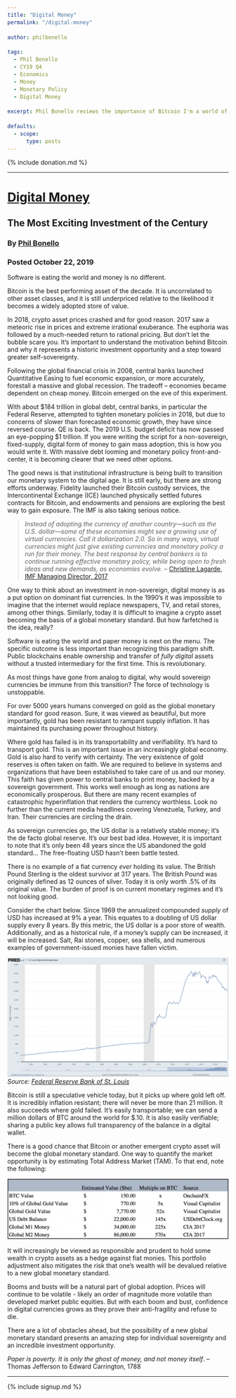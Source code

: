 ```yaml
---
title: "Digital Money"
permalink: "/digital-money" 

author: philbonello

tags:
  - Phil Bonello
  - CY19 Q4
  - Economics
  - Money
  - Monetary Policy
  - Digital Money

excerpt: Phil Bonello reviews the importance of Bitcoin I'm a world of digital money. Posted November 26, 2019.

defaults:
  - scope:
      type: posts
---
```


{% include donation.md %}

***

# [Digital Money](https://philjbonello.substack.com/p/digital-money)
## The Most Exciting Investment of the Century
### By [Phil Bonello](https://twitter.com/PhilJBonello)
### Posted October 22, 2019

Software is eating the world and money is no different. 

Bitcoin is the best performing asset of the decade. It is uncorrelated to other asset classes, and it is still underpriced relative to the likelihood it becomes a widely adopted store of value. 

In 2018, crypto asset prices crashed and for good reason. 2017 saw a meteoric rise in prices and extreme irrational exuberance. The euphoria was followed by a much-needed return to rational pricing. But don’t let the bubble scare you. It’s important to understand the motivation behind Bitcoin and why it represents a historic investment opportunity and a step toward greater self-sovereignty. 

Following the global financial crisis in 2008, central banks launched Quantitative Easing to fuel economic expansion, or more accurately, forestall a massive and global recession. The tradeoff – economies became dependent on cheap money. Bitcoin emerged on the eve of this experiment. 

With about $184 trillion in global debt, central banks, in particular the Federal Reserve, attempted to tighten monetary policies in 2018, but due to concerns of slower than forecasted economic growth, they have since reversed course. QE is back. The 2019 U.S. budget deficit has now passed an eye-popping $1 trillion. If you were writing the script for a non-sovereign, fixed-supply, digital form of money to gain mass adoption, this is how you would write it. With massive debt looming and monetary policy front-and-center, it is becoming clearer that we need other options. 

The good news is that institutional infrastructure is being built to transition our monetary system to the digital age. It is still early, but there are strong efforts underway. Fidelity launched their Bitcoin custody services, the Intercontinental Exchange (ICE) launched physically settled futures contracts for Bitcoin, and endowments and pensions are exploring the best way to gain exposure. The IMF is also taking serious notice.

> _Instead of adopting the currency of another country—such as the U.S. dollar—some of these economies might see a growing use of virtual currencies. Call it dollarization 2.0. So in many ways, virtual currencies might just give existing currencies and monetary policy a run for their money. The best response by central bankers is to continue running effective monetary policy, while being open to fresh ideas and new demands, as economies evolve._ – [Christine Lagarde, IMF Managing Director, 2017](https://www.imf.org/en/News/Articles/2017/09/28/sp092917-central-banking-and-fintech-a-brave-new-world)

One way to think about an investment in non-sovereign, digital money is as a put option on dominant fiat currencies. In the 1990’s it was impossible to imagine that the internet would replace newspapers, TV, and retail stores, among other things. Similarly, today it is difficult to imagine a crypto asset becoming the basis of a global monetary standard. But how farfetched is the idea, really? 

Software is eating the world and paper money is next on the menu. The specific outcome is less important than recognizing this paradigm shift. Public blockchains enable ownership and transfer of _fully digital_ assets without a trusted intermediary for the first time. This is revolutionary. 

As most things have gone from analog to digital, why would sovereign currencies be immune from this transition? The force of technology is unstoppable. 

For over 5000 years humans converged on gold as the global monetary standard for good reason. Sure, it was viewed as beautiful, but more importantly, gold has been resistant to rampant supply inflation. It has maintained its purchasing power throughout history. 

Where gold has failed is in its transportability and verifiability. It’s hard to transport gold. This is an important issue in an increasingly global economy. Gold is also hard to verify with certainty. The very existence of gold reserves is often taken on faith. We are required to believe in systems and organizations that have been established to take care of us and our money. This faith has given power to central banks to print money, backed by a sovereign government. This works well enough as long as nations are economically prosperous. But there are many recent examples of catastrophic hyperinflation that renders the currency worthless. Look no further than the current media headlines covering Venezuela, Turkey, and Iran. Their currencies are circling the drain. 

As sovereign currencies go, the US dollar is a relatively stable money; it’s the de facto global reserve. It’s our best bad idea. However, it is important to note that it’s only been 48 years since the US abandoned the gold standard… The free-floating USD hasn’t been battle tested. 

There is no example of a fiat currency _ever_ holding its value. The British Pound Sterling is the oldest survivor at 317 years. The British Pound was originally defined as 12 ounces of silver. Today it is only worth .5% of its original value. The burden of proof is on current monetary regimes and it’s not looking good. 

Consider the chart below. Since 1969 the annualized compounded _supply_ of USD has increased at 9% a year. This equates to a doubling of US dollar supply every 8 years. By this metric, the US dollar is a poor store of wealth. Additionally, and as a historical rule, if a money’s supply can be increased, it will be increased. Salt, Rai stones, copper, sea shells, and numerous examples of government-issued monies have fallen victim. 

![](/assets/images/cy19/cy19m11/pb1.png)
*Source: [Federal Reserve Bank of St. Louis](https://fred.stlouisfed.org/series/AMBNS)*

Bitcoin is still a speculative vehicle today, but it picks up where gold left off. It is incredibly inflation resistant; there will never be more than 21 million. It also succeeds where gold failed. It’s easily transportable; we can send a million dollars of BTC around the world for $.10. It is also easily verifiable; sharing a public key allows full transparency of the balance in a digital wallet. 

There is a good chance that Bitcoin or another emergent crypto asset will become the global monetary standard. One way to quantify the market opportunity is by estimating Total Address Market (TAM). To that end, note the following: 

![](/assets/images/cy19/cy19m11/pb2.png)

It will increasingly be viewed as responsible and prudent to hold some wealth in crypto assets as a hedge against fiat monies. This portfolio adjustment also mitigates the risk that one’s wealth will be devalued relative to a new global monetary standard. 

Booms and busts will be a natural part of global adoption. Prices will continue to be volatile - likely an order of magnitude more volatile than developed market public equities. But with each boom and bust, confidence in digital currencies grows as they prove their anti-fragility and refuse to die. 

There are a lot of obstacles ahead, but the possibility of a new global monetary standard presents an amazing step for individual sovereignty and an incredible investment opportunity. 

_Paper is poverty. It is only the ghost of money, and not money itself_. – Thomas Jefferson to Edward Carrington, 1788

***

{% include signup.md %}
